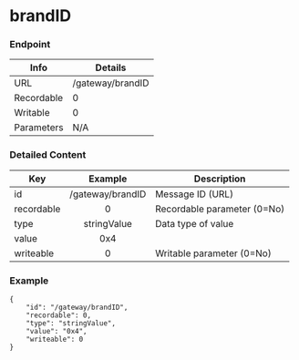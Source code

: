 # brandID



### Endpoint

| Info  | Details |
| ------------- | ------------- |
| URL   | /gateway/brandID   |
| Recordable   | 0   |
| Writable   | 0   |
| Parameters  | N/A  |

### Detailed Content

|  Key  | Example | Description |
| ------------- | :------: | ------------------------------ |
|  id | /gateway/brandID | Message ID (URL) |
|  recordable | 0 | Recordable parameter (0=No) |
|  type | stringValue | Data type of value |
|  value | 0x4 |  |
|  writeable | 0 | Writable parameter (0=No) |



### Example
```
{
    "id": "/gateway/brandID",
    "recordable": 0,
    "type": "stringValue",
    "value": "0x4",
    "writeable": 0
}
```

